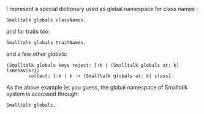 I represent a special dictionary used as global namespace for class names :	Smalltalk globals classNames.and for traits too:	Smalltalk globals traitNames.	and a few other globals:	(Smalltalk globals keys reject: [:k | (Smalltalk globals at: k) isBehavior])			collect: [:k | k -> (Smalltalk globals at: k) class].As the above example let you guess, the global namespace of Smalltalk system is accessed through:	Smalltalk globals.